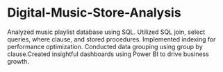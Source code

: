 # Digital-Music-Store-Analysis

Analyzed music playlist database using SQL.
Utilized SQL join, select queries, where clause, and stored procedures.
Implemented indexing for performance optimization.
Conducted data grouping using group by clause.Created insightful dashboards using Power BI to drive business growth.
